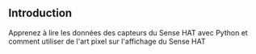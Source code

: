 ## Introduction

Apprenez à lire les données des capteurs du Sense HAT avec Python et comment utiliser de l'art pixel sur l'affichage du Sense HAT